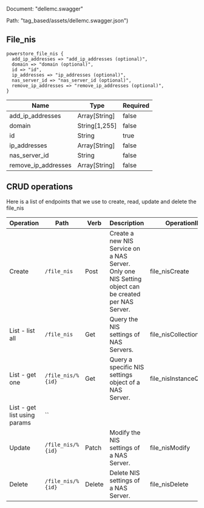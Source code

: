 Document: "dellemc.swagger"


Path: "tag_based/assets/dellemc.swagger.json")

## File_nis



```puppet
powerstore_file_nis {
  add_ip_addresses => "add_ip_addresses (optional)",
  domain => "domain (optional)",
  id => "id",
  ip_addresses => "ip_addresses (optional)",
  nas_server_id => "nas_server_id (optional)",
  remove_ip_addresses => "remove_ip_addresses (optional)",
}
```

| Name        | Type           | Required       |
| ------------- | ------------- | ------------- |
|add_ip_addresses | Array[String] | false |
|domain | String[1,255] | false |
|id | String | true |
|ip_addresses | Array[String] | false |
|nas_server_id | String | false |
|remove_ip_addresses | Array[String] | false |



## CRUD operations

Here is a list of endpoints that we use to create, read, update and delete the file_nis

| Operation | Path | Verb | Description | OperationID |
| ------------- | ------------- | ------------- | ------------- | ------------- |
|Create|`/file_nis`|Post|Create a new NIS Service on a NAS Server. Only one NIS Setting object can be created per NAS Server.|file_nisCreate|
|List - list all|`/file_nis`|Get|Query the NIS settings of NAS Servers.|file_nisCollectionQuery|
|List - get one|`/file_nis/%{id}`|Get|Query a specific NIS settings object of a NAS Server.|file_nisInstanceQuery|
|List - get list using params|``||||
|Update|`/file_nis/%{id}`|Patch|Modify the NIS settings of a NAS Server.|file_nisModify|
|Delete|`/file_nis/%{id}`|Delete|Delete NIS settings of a NAS Server.|file_nisDelete|
